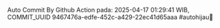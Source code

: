 Auto Commit By Github Action pada: 2025-04-17 01:29:41 WIB, COMMIT_UUID 9467476a-edfe-452c-a429-22ec41d65aaa #autohijau🗿
